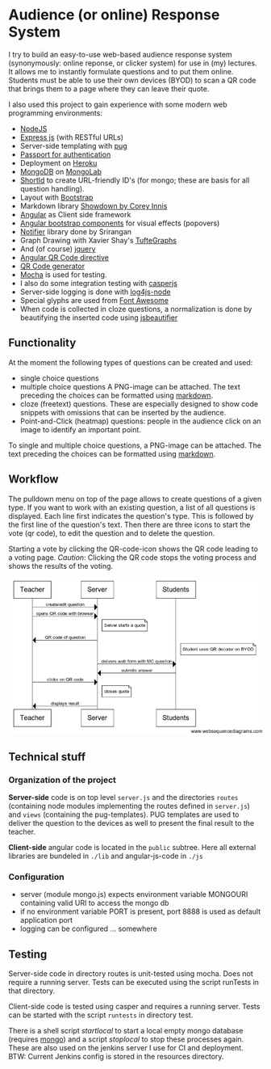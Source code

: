 # Audience (or online) Response System

I try to build an easy-to-use web-based audience response system (synonymously: online reponse, or clicker system) for use in (my) lectures.
It allows me to instantly formulate questions and to put them online. Students must be able to use their own devices (BYOD)
to scan a QR code that brings them to a page where they can leave their quote.

I also used this project to gain experience with some modern web programming environments:
* [NodeJS](http://nodejs.org)
* [Express js](http://expressjs.com) (with RESTful URLs)
* Server-side templating with [pug](http://jade-lang.com)
* [Passport for authentication](http://passportjs.org)
* Deployment on [Heroku](http://www.heroku.com)
* [MongoDB](http://www.mongodb.org) on [MongoLab](http://mongolab.com)
* [ShortId](https://github.com/dylang/shortid) to create URL-friendly ID's (for mongo; these are basis for all question handling).
* Layout with [Bootstrap](http://twitter.github.com/bootstrap/)
* Markdown library [Showdown by Corey Innis](https://github.com/coreyti/showdown)
* [Angular](http://angularjs.org) as Client side framework
* [Angular bootstrap components](http://angular-ui.github.io/bootstrap/)   for visual effects (popovers)
* [Notifier](https://github.com/Srirangan/notifer.js) library done by Srirangan
* Graph Drawing with Xavier Shay's [TufteGraphs](http://xaviershay.github.io/tufte-graph/)
* And (of course) [jquery](http://jquery.com)
* [Angular QR Code directive](https://github.com/monospaced/angular-qrcode)
* [QR Code generator](https://github.com/kazuhikoarase/qrcode-generator)
* [Mocha](http://mochajs.org/) is used for testing.
* I also do some integration testing with [casperjs](http://casperjs.org)
* Server-side logging is done with [log4js-node](https://github.com/nomiddlename/log4js-node)
* Special glyphs are used from [Font Awesome](http://fortawesome.github.io/Font-Awesome/)
* When code is collected in cloze questions, a normalization is done by beautifying the inserted code using [jsbeautifier](https://github.com/einars/js-beautify)

## Functionality
At the moment the following types of questions can be created and used:
* single choice questions
* multiple choice questions A PNG-image can be attached. The text preceding the choices can be formatted using [markdown](http://de.wikipedia.org/wiki/Markdown).
* cloze (freetext) questions. These are especially designed to show code snippets with omissions that can be inserted by the audience.
* Point-and-Click (heatmap) questions: people in the audience click on an image to identify an important point.

To single and multiple choice questions, a PNG-image can be attached. The text preceding the choices can be formatted using [markdown](http://de.wikipedia.org/wiki/Markdown).

## Workflow
The pulldown menu on top of the page allows to create questions of a given type. If you want to work with an existing question, a list of all questions is displayed.
Each line first indicates the question's type. This is followed by the first line of the question's text. Then there are three icons to start the vote (qr code), to edit the question and to delete the question.

Starting a vote by clicking the QR-code-icon shows the QR code leading to a voting page. *Caution*: Clicking the QR code stops the voting process and shows the results of the voting.

![Usage Scenario](/resources/websequencediagrams.com/usageScenario.png)

## Technical stuff
### Organization of the project
**Server-side** code is on top level `server.js` and the directories `routes` (containing node modules implementing the routes defined in `server.js`) and `views` (containing the pug-templates).
PUG templates are used to deliver the question to the devices as well to present the final result to the teacher.


**Client-side** angular code is located in the `public` subtree. Here all external libraries are bundeled in `./lib` and angular-js-code in `./js`

### Configuration
* server (module mongo.js) expects environment variable MONGOURI containing valid URI to access the mongo db
* if no environment variable PORT is present, port 8888 is used as default application port
* logging can be configured ... somewhere

## Testing
Server-side code in directory routes is unit-tested using mocha. Does not require a running server. Tests can be executed using the script runTests in that directory.

Client-side code is tested using casper and requires a running server. Tests can be started with the script `runtests` in directory test.

There is a shell script *startlocal* to start a local empty mongo database (requires [mongo](http://www.mongodb.org)) and a script *stoplocal* to stop these processes again.
These are also used on the jenkins server I use for CI and deployment. BTW: Current Jenkins config is stored in the resources directory.

